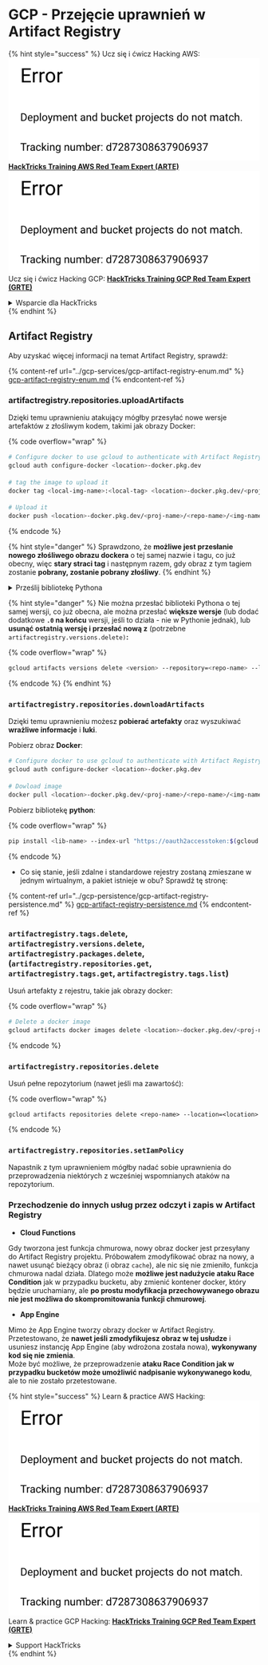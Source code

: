 # GCP - Przejęcie uprawnień w Artifact Registry

{% hint style="success" %}
Ucz się i ćwicz Hacking AWS:<img src="../../../.gitbook/assets/image (1) (1).png" alt="" data-size="line">[**HackTricks Training AWS Red Team Expert (ARTE)**](https://training.hacktricks.xyz/courses/arte)<img src="../../../.gitbook/assets/image (1) (1).png" alt="" data-size="line">\
Ucz się i ćwicz Hacking GCP: <img src="../../../.gitbook/assets/image (2).png" alt="" data-size="line">[**HackTricks Training GCP Red Team Expert (GRTE)**<img src="../../../.gitbook/assets/image (2).png" alt="" data-size="line">](https://training.hacktricks.xyz/courses/grte)

<details>

<summary>Wsparcie dla HackTricks</summary>

* Sprawdź [**plany subskrypcyjne**](https://github.com/sponsors/carlospolop)!
* **Dołącz do** 💬 [**grupy Discord**](https://discord.gg/hRep4RUj7f) lub [**grupy telegramowej**](https://t.me/peass) lub **śledź** nas na **Twitterze** 🐦 [**@hacktricks\_live**](https://twitter.com/hacktricks\_live)**.**
* **Dziel się sztuczkami hackingowymi, przesyłając PR-y do** [**HackTricks**](https://github.com/carlospolop/hacktricks) i [**HackTricks Cloud**](https://github.com/carlospolop/hacktricks-cloud) repozytoriów na GitHubie.

</details>
{% endhint %}

## Artifact Registry

Aby uzyskać więcej informacji na temat Artifact Registry, sprawdź:

{% content-ref url="../gcp-services/gcp-artifact-registry-enum.md" %}
[gcp-artifact-registry-enum.md](../gcp-services/gcp-artifact-registry-enum.md)
{% endcontent-ref %}

### artifactregistry.repositories.uploadArtifacts

Dzięki temu uprawnieniu atakujący mógłby przesyłać nowe wersje artefaktów z złośliwym kodem, takimi jak obrazy Docker: 

{% code overflow="wrap" %}
```bash
# Configure docker to use gcloud to authenticate with Artifact Registry
gcloud auth configure-docker <location>-docker.pkg.dev

# tag the image to upload it
docker tag <local-img-name>:<local-tag> <location>-docker.pkg.dev/<proj-name>/<repo-name>/<img-name>:<tag>

# Upload it
docker push <location>-docker.pkg.dev/<proj-name>/<repo-name>/<img-name>:<tag>
```
{% endcode %}

{% hint style="danger" %}
Sprawdzono, że **możliwe jest przesłanie nowego złośliwego obrazu dockera** o tej samej nazwie i tagu, co już obecny, więc **stary straci tag** i następnym razem, gdy obraz z tym tagiem zostanie **pobrany, zostanie pobrany złośliwy**.
{% endhint %}

<details>

<summary>Prześlij bibliotekę Pythona</summary>

**Zacznij od stworzenia biblioteki do przesłania** (jeśli możesz pobrać najnowszą wersję z rejestru, możesz pominąć ten krok):

1.  **Ustaw strukturę swojego projektu**:

* Utwórz nowy katalog dla swojej biblioteki, np. `hello_world_library`.
* Wewnątrz tego katalogu utwórz kolejny katalog z nazwą swojego pakietu, np. `hello_world`.
* Wewnątrz katalogu swojego pakietu utwórz plik `__init__.py`. Ten plik może być pusty lub może zawierać inicjalizacje dla twojego pakietu.

```bash
mkdir hello_world_library
cd hello_world_library
mkdir hello_world
touch hello_world/__init__.py
```
2.  **Napisz kod swojej biblioteki**:

* Wewnątrz katalogu `hello_world` utwórz nowy plik Pythona dla swojego modułu, np. `greet.py`.
* Napisz swoją funkcję "Hello, World!":

```python
# hello_world/greet.py
def say_hello():
return "Hello, World!"
```
3.  **Utwórz plik `setup.py`**:

* W katalogu głównym swojego katalogu `hello_world_library` utwórz plik `setup.py`.
* Ten plik zawiera metadane o twojej bibliotece i informuje Pythona, jak ją zainstalować.

```python
# setup.py
from setuptools import setup, find_packages

setup(
name='hello_world',
version='0.1',
packages=find_packages(),
install_requires=[
# Jakiekolwiek zależności, których potrzebuje twoja biblioteka
],
)
```

**Teraz prześlij bibliotekę:**

1.  **Zbuduj swój pakiet**:

* Z katalogu głównego swojego katalogu `hello_world_library` uruchom:

```sh
python3 setup.py sdist bdist_wheel
```
2. **Skonfiguruj uwierzytelnianie dla twine** (używane do przesyłania twojego pakietu):
* Upewnij się, że masz zainstalowane `twine` (`pip install twine`).
* Użyj `gcloud`, aby skonfigurować dane uwierzytelniające:

{% code overflow="wrap" %}
````
```sh
twine upload --username 'oauth2accesstoken' --password "$(gcloud auth print-access-token)" --repository-url https://<location>-python.pkg.dev/<project-id>/<repo-name>/ dist/*
```
````
{% endcode %}

3. **Wyczyść budowę**
```bash
rm -rf dist build hello_world.egg-info
```
</details>

{% hint style="danger" %}
Nie można przesłać biblioteki Pythona o tej samej wersji, co już obecna, ale można przesłać **większe wersje** (lub dodać dodatkowe **`.0` na końcu** wersji, jeśli to działa - nie w Pythonie jednak), lub **usunąć ostatnią wersję i przesłać nową z** (potrzebne `artifactregistry.versions.delete)`**:**

{% code overflow="wrap" %}
```sh
gcloud artifacts versions delete <version> --repository=<repo-name> --location=<location> --package=<lib-name>
```
{% endcode %}
{% endhint %}

### `artifactregistry.repositories.downloadArtifacts`

Dzięki temu uprawnieniu możesz **pobierać artefakty** oraz wyszukiwać **wrażliwe informacje** i **luki**.

Pobierz obraz **Docker**:
```sh
# Configure docker to use gcloud to authenticate with Artifact Registry
gcloud auth configure-docker <location>-docker.pkg.dev

# Dowload image
docker pull <location>-docker.pkg.dev/<proj-name>/<repo-name>/<img-name>:<tag>
```
Pobierz bibliotekę **python**:

{% code overflow="wrap" %}
```bash
pip install <lib-name> --index-url "https://oauth2accesstoken:$(gcloud auth print-access-token)@<location>-python.pkg.dev/<project-id>/<repo-name>/simple/" --trusted-host <location>-python.pkg.dev --no-cache-dir
```
{% endcode %}

* Co się stanie, jeśli zdalne i standardowe rejestry zostaną zmieszane w jednym wirtualnym, a pakiet istnieje w obu? Sprawdź tę stronę:

{% content-ref url="../gcp-persistence/gcp-artifact-registry-persistence.md" %}
[gcp-artifact-registry-persistence.md](../gcp-persistence/gcp-artifact-registry-persistence.md)
{% endcontent-ref %}

### `artifactregistry.tags.delete`, `artifactregistry.versions.delete`, `artifactregistry.packages.delete`, (`artifactregistry.repositories.get`, `artifactregistry.tags.get`, `artifactregistry.tags.list`)

Usuń artefakty z rejestru, takie jak obrazy docker: 

{% code overflow="wrap" %}
```bash
# Delete a docker image
gcloud artifacts docker images delete <location>-docker.pkg.dev/<proj-name>/<repo-name>/<img-name>:<tag>
```
{% endcode %}

### `artifactregistry.repositories.delete`

Usuń pełne repozytorium (nawet jeśli ma zawartość):

{% code overflow="wrap" %}
```
gcloud artifacts repositories delete <repo-name> --location=<location>
```
{% endcode %}

### `artifactregistry.repositories.setIamPolicy`

Napastnik z tym uprawnieniem mógłby nadać sobie uprawnienia do przeprowadzenia niektórych z wcześniej wspomnianych ataków na repozytorium.

### Przechodzenie do innych usług przez odczyt i zapis w Artifact Registry

* **Cloud Functions**

Gdy tworzona jest funkcja chmurowa, nowy obraz docker jest przesyłany do Artifact Registry projektu. Próbowałem zmodyfikować obraz na nowy, a nawet usunąć bieżący obraz (i obraz `cache`), ale nic się nie zmieniło, funkcja chmurowa nadal działa. Dlatego może **możliwe jest nadużycie ataku Race Condition** jak w przypadku bucketu, aby zmienić kontener docker, który będzie uruchamiany, ale **po prostu modyfikacja przechowywanego obrazu nie jest możliwa do skompromitowania funkcji chmurowej**.

* **App Engine**

Mimo że App Engine tworzy obrazy docker w Artifact Registry. Przetestowano, że **nawet jeśli zmodyfikujesz obraz w tej usłudze** i usuniesz instancję App Engine (aby wdrożona została nowa), **wykonywany kod się nie zmienia**.\
Może być możliwe, że przeprowadzenie **ataku Race Condition jak w przypadku bucketów może umożliwić nadpisanie wykonywanego kodu**, ale to nie zostało przetestowane.

{% hint style="success" %}
Learn & practice AWS Hacking:<img src="../../../.gitbook/assets/image (1) (1).png" alt="" data-size="line">[**HackTricks Training AWS Red Team Expert (ARTE)**](https://training.hacktricks.xyz/courses/arte)<img src="../../../.gitbook/assets/image (1) (1).png" alt="" data-size="line">\
Learn & practice GCP Hacking: <img src="../../../.gitbook/assets/image (2).png" alt="" data-size="line">[**HackTricks Training GCP Red Team Expert (GRTE)**<img src="../../../.gitbook/assets/image (2).png" alt="" data-size="line">](https://training.hacktricks.xyz/courses/grte)

<details>

<summary>Support HackTricks</summary>

* Check the [**subscription plans**](https://github.com/sponsors/carlospolop)!
* **Join the** 💬 [**Discord group**](https://discord.gg/hRep4RUj7f) or the [**telegram group**](https://t.me/peass) or **follow** us on **Twitter** 🐦 [**@hacktricks\_live**](https://twitter.com/hacktricks\_live)**.**
* **Share hacking tricks by submitting PRs to the** [**HackTricks**](https://github.com/carlospolop/hacktricks) and [**HackTricks Cloud**](https://github.com/carlospolop/hacktricks-cloud) github repos.

</details>
{% endhint %}
